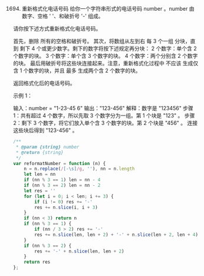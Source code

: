 1694. 重新格式化电话号码
给你一个字符串形式的电话号码 number 。number 由数字、空格 ' '、和破折号 '-' 组成。

请你按下述方式重新格式化电话号码。

首先，删除 所有的空格和破折号。
其次，将数组从左到右 每 3 个一组 分块，直到 剩下 4 个或更少数字。剩下的数字将按下述规定再分块：
2 个数字：单个含 2 个数字的块。
3 个数字：单个含 3 个数字的块。
4 个数字：两个分别含 2 个数字的块。
最后用破折号将这些块连接起来。注意，重新格式化过程中 不应该 生成仅含 1 个数字的块，并且 最多 生成两个含 2 个数字的块。

返回格式化后的电话号码。

 

示例 1：

输入：number = "1-23-45 6"
输出："123-456"
解释：数字是 "123456"
步骤 1：共有超过 4 个数字，所以先取 3 个数字分为一组。第 1 个块是 "123" 。
步骤 2：剩下 3 个数字，将它们放入单个含 3 个数字的块。第 2 个块是 "456" 。
连接这些块后得到 "123-456" 。
```js
/**
 * @param {string} number
 * @return {string}
 */
var reformatNumber = function (n) {
    n = n.replace(/[-\s]/g, ''), nn = n.length
    let len = nn
    if (nn % 3 == 1) len = nn - 4
    if (nn % 3 == 2) len = nn - 2
    let res = ''
    for (let i = 0; i < len; i += 3) {
        if (i != 0) res += '-'
        res += n.slice(i, i + 3)
    }
    if (nn < 3) return n
    if (nn % 3 == 1) {
        if (nn / 3 > 2) res += '-'
        res += n.slice(len, len + 2) + '-' + n.slice(len + 2, len + 4)
    }
    if (nn % 3 == 2) {
        res += '-' + n.slice(len, len + 2)
    }
    return res
};